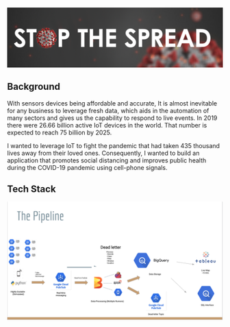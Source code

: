 ![stop coivd](images/Stop.png)


## Background

With sensors devices being affordable and accurate, It is almost inevitable for any business to leverage fresh data, which aids in the automation of many sectors and gives us the capability to respond to live events. In 2019 there were 26.66 billion active IoT devices in the world. That number is expected to reach 75 billion by 2025.

I wanted to leverage IoT to fight the pandemic that had taken 435 thousand lives away from their loved ones. Consequently, I wanted to build an application that promotes social distancing and improves public health during the COVID-19 pandemic using cell-phone signals. 


## Tech Stack

![tech](images/pipe.png)
